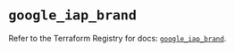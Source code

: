 # `google_iap_brand`

Refer to the Terraform Registry for docs: [`google_iap_brand`](https://registry.terraform.io/providers/hashicorp/google-beta/5.25.0/docs/resources/google_iap_brand).
